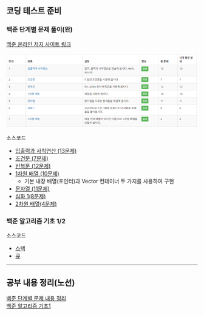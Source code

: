 ## 코딩 테스트 준비

### 백준 단계별 문제 풀이(완)
[백준 온라인 저지 사이트 링크](https://www.acmicpc.net/step)

![스크린샷](Baekjoon/image/BOJ_coding_basic_solved_2.png)

소스코드
 - [입출력과 사칙연산 (13문제)](Baekjoon/coding_basic/iostream_and_arithmetic)
 - [조건문 (7문제)](Baekjoon/coding_basic/conditional_statement)
 - [반복문 (12문제)](Baekjoon/coding_basic/loop_statement)
 - [1차원 배열 (10문제)](Baekjoon/coding_basic/one_dimensional_array)
   - 기본 내장 배열(포인터)과 Vector 컨테이너 두 가지를 사용하여 구현
 - [문자열 (11문제)](Baekjoon/coding_basic/string)
 - [심화 1(8문제)](Baekjoon/coding_basic/deepening_1)
 - [2차원 배열(4문제)](Baekjoon/coding_basic/two_dimensional_array)

### 백준 알고리즘 기초 1/2

소스코드
 - [스택](Baekjoon/stack)
 - [큐](Baekjoon/queue)

- - -
## 공부 내용 정리(노션)  
[백준 단계별 문제 내용 정리](https://eliotjang.notion.site/d1b78c20eb764b689969086c4eb30122?pvs=4)  
[백준 알고리즘 기초1](https://eliotjang.notion.site/1-3ff256c3312e4939a397049d8c615720?pvs=4)
